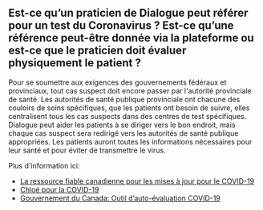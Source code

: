 ## Est-ce qu’un praticien de Dialogue peut référer pour un test du Coronavirus ? Est-ce qu’une référence peut-être donnée via la plateforme ou est-ce que le praticien doit évaluer physiquement le patient ?

Pour se soumettre aux exigences des gouvernements fédéraux et provinciaux, tout cas suspect doit encore passer par l'autorité provinciale de santé. Les autorités de santé publique provinciale ont chacune des couloirs de soins spécifiques, que les patients ont besoin de suivre, elles centralisent tous les cas suspects dans des centres de test spécifiques. Dialogue peut aider les patients à se diriger vers le bon endroit, mais chaque cas suspect sera redirigé vers les autorités de santé publique appropriées. Les patients auront toutes les informations nécessaires pour leur santé et pour éviter de transmettre le virus.

Plus d'information ici:

- [La ressource fiable canadienne pour les mises à jour pour le COVID-19](https://fr.c19.ca/)
- [Chloé pour la COVID-19](https://covid19.dialogue.co/#/)
- [Gouvernement du Canada: Outil d’auto-évaluation COVID-19](https://ca.thrive.health/covid19/fr)
